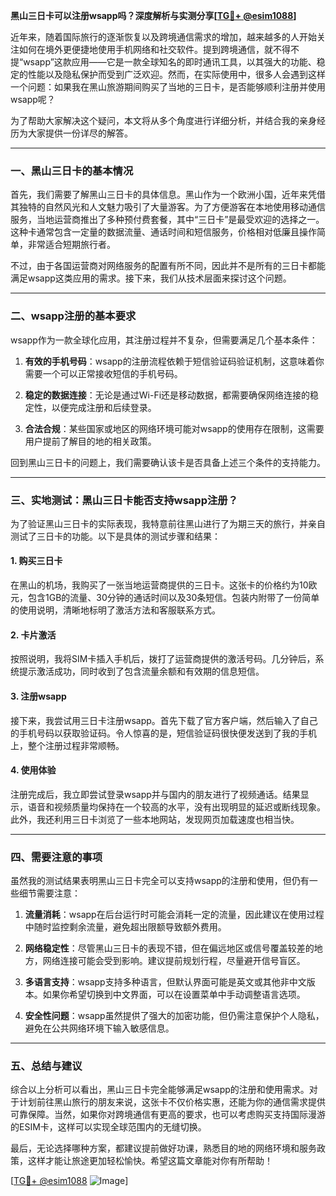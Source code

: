 **黑山三日卡可以注册wsapp吗？深度解析与实测分享[[TG💪+ @esim1088](https://t.me/s/esim1088)]**

近年来，随着国际旅行的逐渐恢复以及跨境通信需求的增加，越来越多的人开始关注如何在境外更便捷地使用手机网络和社交软件。提到跨境通信，就不得不提“wsapp”这款应用——它是一款全球知名的即时通讯工具，以其强大的功能、稳定的性能以及隐私保护而受到广泛欢迎。然而，在实际使用中，很多人会遇到这样一个问题：如果我在黑山旅游期间购买了当地的三日卡，是否能够顺利注册并使用wsapp呢？

为了帮助大家解决这个疑问，本文将从多个角度进行详细分析，并结合我的亲身经历为大家提供一份详尽的解答。

---

### 一、黑山三日卡的基本情况

首先，我们需要了解黑山三日卡的具体信息。黑山作为一个欧洲小国，近年来凭借其独特的自然风光和人文魅力吸引了大量游客。为了方便游客在本地使用移动通信服务，当地运营商推出了多种预付费套餐，其中“三日卡”是最受欢迎的选择之一。这种卡通常包含一定量的数据流量、通话时间和短信服务，价格相对低廉且操作简单，非常适合短期旅行者。

不过，由于各国运营商对网络服务的配置有所不同，因此并不是所有的三日卡都能满足wsapp这类应用的需求。接下来，我们从技术层面来探讨这个问题。

---

### 二、wsapp注册的基本要求

wsapp作为一款全球化应用，其注册过程并不复杂，但需要满足几个基本条件：

1. **有效的手机号码**：wsapp的注册流程依赖于短信验证码验证机制，这意味着你需要一个可以正常接收短信的手机号码。
   
2. **稳定的数据连接**：无论是通过Wi-Fi还是移动数据，都需要确保网络连接的稳定性，以便完成注册和后续登录。

3. **合法合规**：某些国家或地区的网络环境可能对wsapp的使用存在限制，这需要用户提前了解目的地的相关政策。

回到黑山三日卡的问题上，我们需要确认该卡是否具备上述三个条件的支持能力。

---

### 三、实地测试：黑山三日卡能否支持wsapp注册？

为了验证黑山三日卡的实际表现，我特意前往黑山进行了为期三天的旅行，并亲自测试了三日卡的功能。以下是具体的测试步骤和结果：

#### 1. 购买三日卡
在黑山的机场，我购买了一张当地运营商提供的三日卡。这张卡的价格约为10欧元，包含1GB的流量、30分钟的通话时间以及30条短信。包装内附带了一份简单的使用说明，清晰地标明了激活方法和客服联系方式。

#### 2. 卡片激活
按照说明，我将SIM卡插入手机后，拨打了运营商提供的激活号码。几分钟后，系统提示激活成功，同时收到了包含流量余额和有效期的信息短信。

#### 3. 注册wsapp
接下来，我尝试用三日卡注册wsapp。首先下载了官方客户端，然后输入了自己的手机号码以获取验证码。令人惊喜的是，短信验证码很快便发送到了我的手机上，整个注册过程非常顺畅。

#### 4. 使用体验
注册完成后，我立即尝试登录wsapp并与国内的朋友进行了视频通话。结果显示，语音和视频质量均保持在一个较高的水平，没有出现明显的延迟或断线现象。此外，我还利用三日卡浏览了一些本地网站，发现网页加载速度也相当快。

---

### 四、需要注意的事项

虽然我的测试结果表明黑山三日卡完全可以支持wsapp的注册和使用，但仍有一些细节需要注意：

1. **流量消耗**：wsapp在后台运行时可能会消耗一定的流量，因此建议在使用过程中随时监控剩余流量，避免超出限额导致额外费用。

2. **网络稳定性**：尽管黑山三日卡的表现不错，但在偏远地区或信号覆盖较差的地方，网络连接可能会受到影响。建议提前规划行程，尽量避开信号盲区。

3. **多语言支持**：wsapp支持多种语言，但默认界面可能是英文或其他非中文版本。如果你希望切换到中文界面，可以在设置菜单中手动调整语言选项。

4. **安全性问题**：wsapp虽然提供了强大的加密功能，但仍需注意保护个人隐私，避免在公共网络环境下输入敏感信息。

---

### 五、总结与建议

综合以上分析可以看出，黑山三日卡完全能够满足wsapp的注册和使用需求。对于计划前往黑山旅行的朋友来说，这张卡不仅价格实惠，还能为你的通信需求提供可靠保障。当然，如果你对跨境通信有更高的要求，也可以考虑购买支持国际漫游的ESIM卡，这样可以实现全球范围内的无缝切换。

最后，无论选择哪种方案，都建议提前做好功课，熟悉目的地的网络环境和服务政策，这样才能让旅途更加轻松愉快。希望这篇文章能对你有所帮助！

[[TG💪+ @esim1088](https://t.me/s/esim1088) ![Image](https://i.postimg.cc/4NQfJmqS/Snipaste-2025-05-13-00-14-12.png)]
